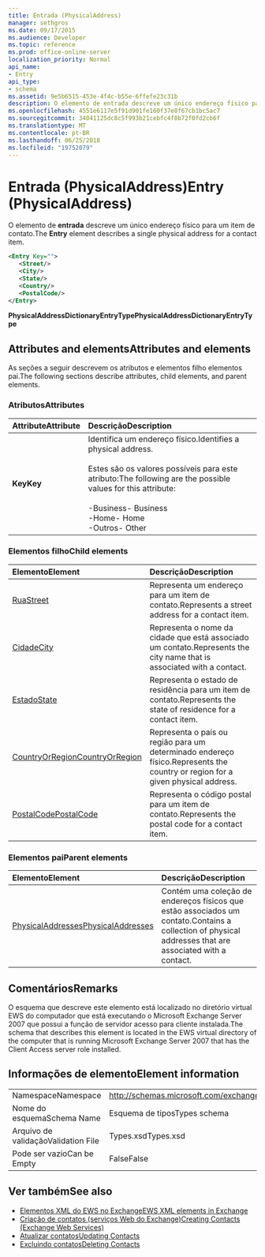 ```yaml
---
title: Entrada (PhysicalAddress)
manager: sethgros
ms.date: 09/17/2015
ms.audience: Developer
ms.topic: reference
ms.prod: office-online-server
localization_priority: Normal
api_name:
- Entry
api_type:
- schema
ms.assetid: 9e5b6515-453e-4f4c-b55e-6ffefe23c31b
description: O elemento de entrada descreve um único endereço físico para um item de contato.
ms.openlocfilehash: 4551e6117e5f91d901fe160f37e8f67cb1bc5ac7
ms.sourcegitcommit: 34041125dc8c5f993b21cebfc4f8b72f0fd2cb6f
ms.translationtype: MT
ms.contentlocale: pt-BR
ms.lasthandoff: 06/25/2018
ms.locfileid: "19752079"
---
```

# <a name="entry-physicaladdress"></a><span data-ttu-id="b557f-103">Entrada (PhysicalAddress)</span><span class="sxs-lookup"><span data-stu-id="b557f-103">Entry (PhysicalAddress)</span></span>

<span data-ttu-id="b557f-104">O elemento de **entrada** descreve um único endereço físico para um item de contato.</span><span class="sxs-lookup"><span data-stu-id="b557f-104">The **Entry** element describes a single physical address for a contact item.</span></span> 
  
```xml
<Entry Key="">
   <Street/>
   <City/>
   <State/>
   <Country/>
   <PostalCode/>
</Entry>
```

 <span data-ttu-id="b557f-105">**PhysicalAddressDictionaryEntryType**</span><span class="sxs-lookup"><span data-stu-id="b557f-105">**PhysicalAddressDictionaryEntryType**</span></span>
## <a name="attributes-and-elements"></a><span data-ttu-id="b557f-106">Attributes and elements</span><span class="sxs-lookup"><span data-stu-id="b557f-106">Attributes and elements</span></span>

<span data-ttu-id="b557f-107">As seções a seguir descrevem os atributos e elementos filho elementos pai.</span><span class="sxs-lookup"><span data-stu-id="b557f-107">The following sections describe attributes, child elements, and parent elements.</span></span>
  
### <a name="attributes"></a><span data-ttu-id="b557f-108">Atributos</span><span class="sxs-lookup"><span data-stu-id="b557f-108">Attributes</span></span>

|<span data-ttu-id="b557f-109">**Attribute**</span><span class="sxs-lookup"><span data-stu-id="b557f-109">**Attribute**</span></span>|<span data-ttu-id="b557f-110">**Descrição**</span><span class="sxs-lookup"><span data-stu-id="b557f-110">**Description**</span></span>|
|:-----|:-----|
|<span data-ttu-id="b557f-111">**Key**</span><span class="sxs-lookup"><span data-stu-id="b557f-111">**Key**</span></span> <br/> | <span data-ttu-id="b557f-112">Identifica um endereço físico.</span><span class="sxs-lookup"><span data-stu-id="b557f-112">Identifies a physical address.</span></span><br/><br/> <span data-ttu-id="b557f-113">Estes são os valores possíveis para este atributo:</span><span class="sxs-lookup"><span data-stu-id="b557f-113">The following are the possible values for this attribute:</span></span><br/>  <br/><span data-ttu-id="b557f-114">-Business</span><span class="sxs-lookup"><span data-stu-id="b557f-114">-  Business</span></span>  <br/><span data-ttu-id="b557f-115">-Home</span><span class="sxs-lookup"><span data-stu-id="b557f-115">-  Home</span></span>  <br/><span data-ttu-id="b557f-116">-Outros</span><span class="sxs-lookup"><span data-stu-id="b557f-116">-  Other</span></span>  <br/> |
   
### <a name="child-elements"></a><span data-ttu-id="b557f-117">Elementos filho</span><span class="sxs-lookup"><span data-stu-id="b557f-117">Child elements</span></span>

|<span data-ttu-id="b557f-118">**Elemento**</span><span class="sxs-lookup"><span data-stu-id="b557f-118">**Element**</span></span>|<span data-ttu-id="b557f-119">**Descrição**</span><span class="sxs-lookup"><span data-stu-id="b557f-119">**Description**</span></span>|
|:-----|:-----|
|[<span data-ttu-id="b557f-120">Rua</span><span class="sxs-lookup"><span data-stu-id="b557f-120">Street</span></span>](street.md) <br/> |<span data-ttu-id="b557f-121">Representa um endereço para um item de contato.</span><span class="sxs-lookup"><span data-stu-id="b557f-121">Represents a street address for a contact item.</span></span>  <br/> |
|[<span data-ttu-id="b557f-122">Cidade</span><span class="sxs-lookup"><span data-stu-id="b557f-122">City</span></span>](city.md) <br/> |<span data-ttu-id="b557f-123">Representa o nome da cidade que está associado um contato.</span><span class="sxs-lookup"><span data-stu-id="b557f-123">Represents the city name that is associated with a contact.</span></span>  <br/> |
|[<span data-ttu-id="b557f-124">Estado</span><span class="sxs-lookup"><span data-stu-id="b557f-124">State</span></span>](state-ex15websvcsotherref.md) <br/> |<span data-ttu-id="b557f-125">Representa o estado de residência para um item de contato.</span><span class="sxs-lookup"><span data-stu-id="b557f-125">Represents the state of residence for a contact item.</span></span>  <br/> |
|[<span data-ttu-id="b557f-126">CountryOrRegion</span><span class="sxs-lookup"><span data-stu-id="b557f-126">CountryOrRegion</span></span>](countryorregion.md) <br/> |<span data-ttu-id="b557f-127">Representa o país ou região para um determinado endereço físico.</span><span class="sxs-lookup"><span data-stu-id="b557f-127">Represents the country or region for a given physical address.</span></span>  <br/> |
|[<span data-ttu-id="b557f-128">PostalCode</span><span class="sxs-lookup"><span data-stu-id="b557f-128">PostalCode</span></span>](postalcode.md) <br/> |<span data-ttu-id="b557f-129">Representa o código postal para um item de contato.</span><span class="sxs-lookup"><span data-stu-id="b557f-129">Represents the postal code for a contact item.</span></span>  <br/> |
   
### <a name="parent-elements"></a><span data-ttu-id="b557f-130">Elementos pai</span><span class="sxs-lookup"><span data-stu-id="b557f-130">Parent elements</span></span>

|<span data-ttu-id="b557f-131">**Elemento**</span><span class="sxs-lookup"><span data-stu-id="b557f-131">**Element**</span></span>|<span data-ttu-id="b557f-132">**Descrição**</span><span class="sxs-lookup"><span data-stu-id="b557f-132">**Description**</span></span>|
|:-----|:-----|
|[<span data-ttu-id="b557f-133">PhysicalAddresses</span><span class="sxs-lookup"><span data-stu-id="b557f-133">PhysicalAddresses</span></span>](physicaladdresses.md) <br/> |<span data-ttu-id="b557f-134">Contém uma coleção de endereços físicos que estão associados um contato.</span><span class="sxs-lookup"><span data-stu-id="b557f-134">Contains a collection of physical addresses that are associated with a contact.</span></span>  <br/> |
   
## <a name="remarks"></a><span data-ttu-id="b557f-135">Comentários</span><span class="sxs-lookup"><span data-stu-id="b557f-135">Remarks</span></span>

<span data-ttu-id="b557f-136">O esquema que descreve este elemento está localizado no diretório virtual EWS do computador que está executando o Microsoft Exchange Server 2007 que possui a função de servidor acesso para cliente instalada.</span><span class="sxs-lookup"><span data-stu-id="b557f-136">The schema that describes this element is located in the EWS virtual directory of the computer that is running Microsoft Exchange Server 2007 that has the Client Access server role installed.</span></span>
  
## <a name="element-information"></a><span data-ttu-id="b557f-137">Informações de elemento</span><span class="sxs-lookup"><span data-stu-id="b557f-137">Element information</span></span>

|||
|:-----|:-----|
|<span data-ttu-id="b557f-138">Namespace</span><span class="sxs-lookup"><span data-stu-id="b557f-138">Namespace</span></span>  <br/> |http://schemas.microsoft.com/exchange/services/2006/types  <br/> |
|<span data-ttu-id="b557f-139">Nome do esquema</span><span class="sxs-lookup"><span data-stu-id="b557f-139">Schema Name</span></span>  <br/> |<span data-ttu-id="b557f-140">Esquema de tipos</span><span class="sxs-lookup"><span data-stu-id="b557f-140">Types schema</span></span>  <br/> |
|<span data-ttu-id="b557f-141">Arquivo de validação</span><span class="sxs-lookup"><span data-stu-id="b557f-141">Validation File</span></span>  <br/> |<span data-ttu-id="b557f-142">Types.xsd</span><span class="sxs-lookup"><span data-stu-id="b557f-142">Types.xsd</span></span>  <br/> |
|<span data-ttu-id="b557f-143">Pode ser vazio</span><span class="sxs-lookup"><span data-stu-id="b557f-143">Can be Empty</span></span>  <br/> |<span data-ttu-id="b557f-144">False</span><span class="sxs-lookup"><span data-stu-id="b557f-144">False</span></span>  <br/> |
   
## <a name="see-also"></a><span data-ttu-id="b557f-145">Ver também</span><span class="sxs-lookup"><span data-stu-id="b557f-145">See also</span></span>

- [<span data-ttu-id="b557f-146">Elementos XML do EWS no Exchange</span><span class="sxs-lookup"><span data-stu-id="b557f-146">EWS XML elements in Exchange</span></span>](ews-xml-elements-in-exchange.md)
- [<span data-ttu-id="b557f-147">Criação de contatos (serviços Web do Exchange)</span><span class="sxs-lookup"><span data-stu-id="b557f-147">Creating Contacts (Exchange Web Services)</span></span>](http://msdn.microsoft.com/library/4845917e-70d1-481c-bbd7-011ec6571789%28Office.15%29.aspx)  
- [<span data-ttu-id="b557f-148">Atualizar contatos</span><span class="sxs-lookup"><span data-stu-id="b557f-148">Updating Contacts</span></span>](http://msdn.microsoft.com/library/9a865953-b94a-4229-b632-2dee433314be%28Office.15%29.aspx)  
- [<span data-ttu-id="b557f-149">Excluindo contatos</span><span class="sxs-lookup"><span data-stu-id="b557f-149">Deleting Contacts</span></span>](http://msdn.microsoft.com/library/fcc3dc84-cd3e-455e-a1a7-ae6921c9b588%28Office.15%29.aspx)

